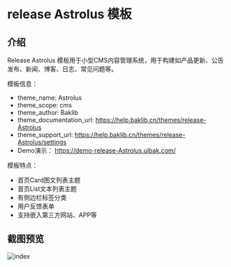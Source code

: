 # release Astrolus 模板

## 介绍

Release Astrolus 模板用于小型CMS内容管理系统，用于构建如产品更新、公告发布、新闻、博客、日志、常见问题等。

模板信息：

- theme_name: Astrolus
- theme_scope: cms
- theme_author: Baklib
- theme_documentation_url: https://help.baklib.cn/themes/release-Astrolus
- theme_support_url: https://help.baklib.cn/themes/release-Astrolus/settings
- Demo演示： https://demo-release-Astrolus.uibak.com/

模板特点：

- 首页Card图文列表主题
- 首页List文本列表主题
- 有侧边栏标签分类
- 用户反馈表单
- 支持嵌入第三方网站、APP等


## 截图预览

![index](https://tanmer.baklib.com/-/dam/assets/organization_pry3c5--main-version/eyJfcmFpbHMiOnsiZGF0YSI6eyJpZCI6MTc5ODEsInBhdGgiOiJyZWxlYXNlIGd1aWRlIGRlbW8ucG5nIiwidGltZXN0YW1wIjoiMjAyNC0wOS0yMiAyMzo0NDoxNCArMDgwMCJ9LCJwdXIiOiJvcmdhbml6YXRpb25fcHJ5M2M1LS1tYWluLXZlcnNpb24ifX0--b9e8ab073536b4655fc8c20d1f6b3dfefd55217c436a8ae53c3a04d493d471f3/release%20Astrolus%20demo.png)

